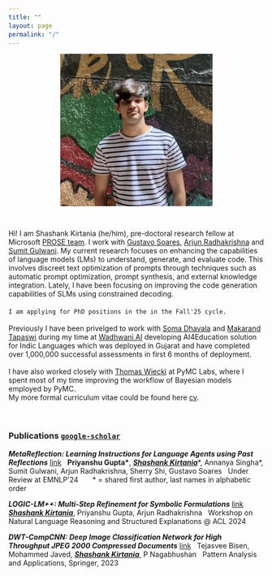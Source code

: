 ```yaml
---
title: ""
layout: page
permalink: "/"
---
```

<img src="blogs/images/me.png" alt="2023" width="300" height="300" style="display: block; margin: 0 auto">

        

Hi! I am Shashank Kirtania (he/him), pre-doctoral research fellow at Microsoft [PROSE team](https://www.microsoft.com/en-us/research/group/prose/). I work with [Gustavo Soares](https://www.microsoft.com/en-us/research/people/gsoares/), [Arjun Radhakrishna](https://www.microsoft.com/en-us/research/people/arradha/) and [Sumit Gulwani](https://www.microsoft.com/en-us/research/people/sumitg/). My current research focuses on enhancing the capabilities of language models (LMs) to understand, generate, and evaluate code. This involves discreet text optimization of prompts through techniques such as automatic prompt optimization, prompt synthesis, and external knowledge integration. Lately, I have been focusing on improving the code generation capabilities of SLMs using constrained decoding. <br><br>
`I am applying for PhD positions in the in the Fall'25 cycle.` <br><br>
Previously I have been privelged to work with [Soma Dhavala](https://scholar.google.com/citations?user=Rkh1zb8AAAAJ&hl=en) and [Makarand Tapaswi](https://makarandtapaswi.github.io/) during my time at [Wadhwani AI](https://www.wadhwaniai.org) developing AI4Education solution for Indic Languages which was deployed in Gujarat and have completed over 1,000,000 successful assessments in first 6 months of deployment. <br> <br>
I have also worked closely with [Thomas Wiecki](https://twiecki.io/) at PyMC Labs, where I spent most of my time improving the workflow of Bayesian models employed by PyMC.
<br>
My more formal curriculum vitae could be found here [cv](https://docs.google.com/viewer?url=https://github.com/5hv5hvnk/5hv5hvnk.github.io/raw/master/Shashank_CV.pdf&embedded=true).
<br>
<br>
    
### Publications [`google-scholar`](https://scholar.google.com/citations?user=AT5hwWkAAAAJ&hl=en)

**_MetaReflection: Learning Instructions for Language Agents using Past Reflections_** [link](https://arxiv.org/abs/2405.13009)  
**Priyanshu Gupta\***, <ins>**_Shashank Kirtania_**</ins>\*, Annanya Singha\*, Sumit Gulwani, Arjun Radhakrishna, Sherry Shi, Gustavo Soares  
Under Review at EMNLP'24       <tab> * = shared first author, last names in alphabetic order

**_LOGIC-LM++: Multi-Step Refinement for Symbolic Formulations_** [link](https://aclanthology.org/2024.nlrse-1.6/)  
<ins>**_Shashank Kirtania_**</ins>, Priyanshu Gupta, Arjun Radhakrishna  
Workshop on Natural Language Reasoning and Structured Explanations @ ACL 2024  

**_DWT-CompCNN: Deep Image Classification Network for High Throughput JPEG 2000 Compressed Documents_** [link](https://scholar.google.com/citations?view_op=view_citation&hl=en&user=AT5hwWkAAAAJ&citation_for_view=AT5hwWkAAAAJ:u5HHmVD_uO8C)  
Tejasvee Bisen, Mohammed Javed, <ins>**_Shashank Kirtania_**</ins>, P Nagabhushan  
Pattern Analysis and Applications, Springer, 2023
